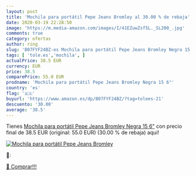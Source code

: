 ```yaml
---
layout: post
title: 'Mochila para portátil Pepe Jeans Bromley al 30.00 % de rebaja'
date: 2020-03-19 22:28:50
image: 'https://m.media-amazon.com/images/I/41EZuwZsf5L._SL200_.jpg'
comments: true
category: ofertas
author: ring
slug: 'B07FYF24BZ-es Mochila para portátil Pepe Jeans Bromley Negra 15 6"'
tags: [ 'tole.es','mochila', ]
actualPrice: 38.5 EUR
currency: EUR
price: 38.5
comparePrice: 55.0 EUR
prodname: 'Mochila para portátil Pepe Jeans Bromley Negra 15 6"'
country: 'es'
flag: '🇪🇸'
buyurl: 'https://www.amazon.es/dp/B07FYF24BZ/?tag=tolees-21'
descuento: '30.00'
average: '38.5'
---
```


Tienes [Mochila para portátil Pepe Jeans Bromley Negra 15 6"](https://www.amazon.es/dp/B07FYF24BZ/?tag=tolees-21) con precio final de  38.5 EUR (original: 55.0 EUR) (30.00 %  de rebaja) aqui!

[![Mochila para portátil Pepe Jeans Bromley](https://m.media-amazon.com/images/I/41EZuwZsf5L._SL200_.jpg)](https://www.amazon.es/dp/B07FYF24BZ/?tag=tolees-21)

🔎:


[🛒 Comprar!!!](https://www.amazon.es/dp/B07FYF24BZ/?tag=tolees-21)
